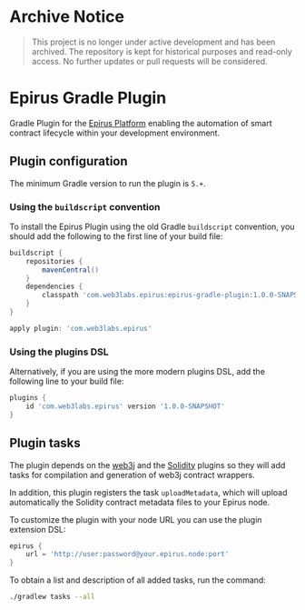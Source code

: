 # Archive Notice

> This project is no longer under active development and has been archived. The repository is kept for historical purposes and read-only access. No further updates or pull requests will be considered.

# Epirus Gradle Plugin

Gradle Plugin for the [Epirus Platform](http://web3labs.com/) enabling the automation of smart contract lifecycle
within your development environment.

## Plugin configuration

The minimum Gradle version to run the plugin is `5.+`.

### Using the `buildscript` convention

To install the Epirus Plugin using the old Gradle `buildscript` convention, you should add 
the following to the first line of your build file:

```groovy
buildscript {
    repositories {
        mavenCentral()
    }
    dependencies {
        classpath 'com.web3labs.epirus:epirus-gradle-plugin:1.0.0-SNAPSHOT'
    }
}

apply plugin: 'com.web3labs.epirus'
```

### Using the plugins DSL

Alternatively, if you are using the more modern plugins DSL, add the following line to your 
build file:

```groovy
plugins {
    id 'com.web3labs.epirus' version '1.0.0-SNAPSHOT'
}
```

## Plugin tasks

The plugin depends on the [web3j](https://github.com/web3j/web3j-gradle-plugin) and the 
[Solidity](https://github.com/web3j/solidity-gradle-plugin) plugins so they will add tasks
for compilation and generation of web3j contract wrappers.

In addition, this plugin registers the task `uploadMetadata`, which will upload automatically
the Solidity contract metadata files to your Epirus node.

To customize the plugin with your node URL you can use the plugin extension DSL:
```groovy
epirus {
    url = 'http://user:password@your.epirus.node:port'
}
```

To obtain a list and description of all added tasks, run the command:
```bash
./gradlew tasks --all
```
